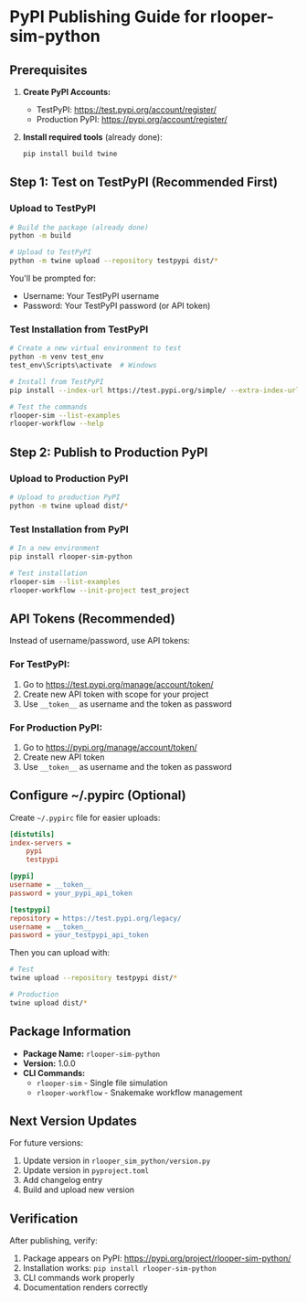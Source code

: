# PyPI Publishing Guide for rlooper-sim-python

## Prerequisites

1. **Create PyPI Accounts:**
   - TestPyPI: https://test.pypi.org/account/register/
   - Production PyPI: https://pypi.org/account/register/

2. **Install required tools** (already done):
   ```bash
   pip install build twine
   ```

## Step 1: Test on TestPyPI (Recommended First)

### Upload to TestPyPI
```bash
# Build the package (already done)
python -m build

# Upload to TestPyPI
python -m twine upload --repository testpypi dist/*
```

You'll be prompted for:
- Username: Your TestPyPI username
- Password: Your TestPyPI password (or API token)

### Test Installation from TestPyPI
```bash
# Create a new virtual environment to test
python -m venv test_env
test_env\Scripts\activate  # Windows

# Install from TestPyPI
pip install --index-url https://test.pypi.org/simple/ --extra-index-url https://pypi.org/simple/ rlooper-sim-python

# Test the commands
rlooper-sim --list-examples
rlooper-workflow --help
```

## Step 2: Publish to Production PyPI

### Upload to Production PyPI
```bash
# Upload to production PyPI
python -m twine upload dist/*
```

### Test Installation from PyPI
```bash
# In a new environment
pip install rlooper-sim-python

# Test installation
rlooper-sim --list-examples
rlooper-workflow --init-project test_project
```

## API Tokens (Recommended)

Instead of username/password, use API tokens:

### For TestPyPI:
1. Go to https://test.pypi.org/manage/account/token/
2. Create new API token with scope for your project
3. Use `__token__` as username and the token as password

### For Production PyPI:
1. Go to https://pypi.org/manage/account/token/
2. Create new API token
3. Use `__token__` as username and the token as password

## Configure ~/.pypirc (Optional)

Create `~/.pypirc` file for easier uploads:

```ini
[distutils]
index-servers =
    pypi
    testpypi

[pypi]
username = __token__
password = your_pypi_api_token

[testpypi]
repository = https://test.pypi.org/legacy/
username = __token__
password = your_testpypi_api_token
```

Then you can upload with:
```bash
# Test
twine upload --repository testpypi dist/*

# Production
twine upload dist/*
```

## Package Information

- **Package Name:** `rlooper-sim-python`
- **Version:** 1.0.0
- **CLI Commands:**
  - `rlooper-sim` - Single file simulation
  - `rlooper-workflow` - Snakemake workflow management

## Next Version Updates

For future versions:
1. Update version in `rlooper_sim_python/version.py`
2. Update version in `pyproject.toml`
3. Add changelog entry
4. Build and upload new version

## Verification

After publishing, verify:
1. Package appears on PyPI: https://pypi.org/project/rlooper-sim-python/
2. Installation works: `pip install rlooper-sim-python`
3. CLI commands work properly
4. Documentation renders correctly